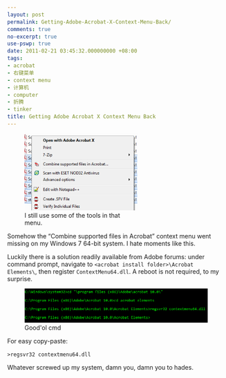 ```yaml
---
layout: post
permalink: Getting-Adobe-Acrobat-X-Context-Menu-Back/
comments: true
no-excerpt: true
use-pswp: true
date: 2011-02-21 03:45:32.000000000 +08:00
tags:
- acrobat
- 右键菜单
- context menu
- 计算机
- computer
- 折腾
- tinker
title: Getting Adobe Acrobat X Context Menu Back
---
```


<div class="imgDisplay monod" style="max-width: 341px;" itemscope itemtype="http://schema.org/ImageGallery">
  <figure itemprop="associatedMedia" itemscope itemtype="http://schema.org/ImageObject">
    <a href="/assets/old/acrobat-context-menu-341x233.png" itemprop="contentUrl" data-size="341x233" >
    <img src="/assets/old/acrobat-context-menu-341x233.png" itemprop="thumbnail" 
      title="I still use some of the tools in that menu." 
      alt="I still use some of the tools in that menu." />
    </a>
    <figcaption itemprop="caption description">I still use some of the tools in that menu.</figcaption>
  </figure>
</div>

Somehow the “Combine supported files in Acrobat” context menu went missing on my Windows 7 64-bit system. I hate moments like this.

Luckily there is a solution readily available from Adobe forums: under command prompt, navigate to `<acrobat install folder>\Acrobat Elements\`, then register `ContextMenu64.dll`. A reboot is not required, to my surprise.

<div class="imgDisplay monod" style="max-width: 600px;" itemscope itemtype="http://schema.org/ImageGallery">
  <figure itemprop="associatedMedia" itemscope itemtype="http://schema.org/ImageObject">
    <a href="/assets/old/windows-cmd-690x128.png" itemprop="contentUrl" data-size="690x128" >
    <img src="/assets/old/windows-cmd-690x128.png" itemprop="thumbnail" 
      title="Good'ol cmd" 
      alt="Good'ol cmd" />
    </a>
    <figcaption itemprop="caption description">Good'ol cmd</figcaption>
  </figure>
</div>

For easy copy-paste:

	>regsvr32 contextmenu64.dll

Whatever screwed up my system, damn you, damn you to hades.


